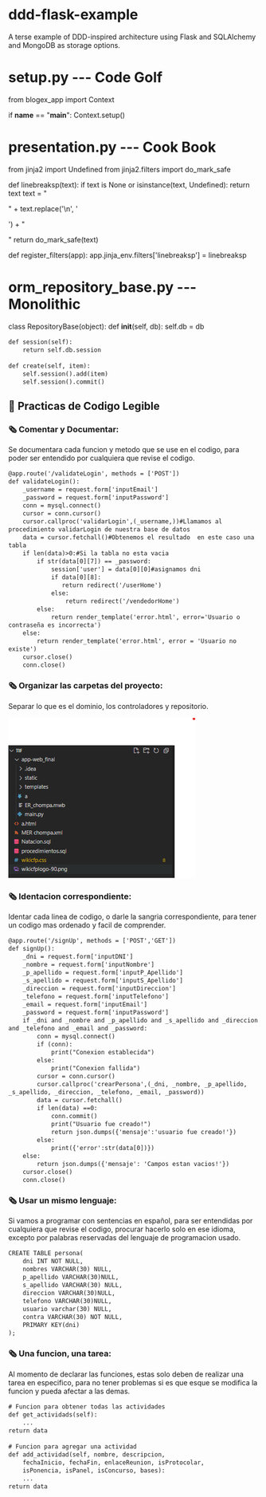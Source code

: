 ddd-flask-example
=================

A terse example of DDD-inspired architecture using Flask and SQLAlchemy and MongoDB as storage options.


setup.py --- Code Golf
=================

from blogex_app import Context

if __name__ == "__main__": Context.setup()

presentation.py --- Cook Book
=================

from jinja2 import Undefined
from jinja2.filters import do_mark_safe

def linebreaksp(text):
    if text is None or isinstance(text, Undefined):
        return text 
    text = "<p>" + text.replace('\n', '</p><p>') + "</p>"
    return do_mark_safe(text)

def register_filters(app):
    app.jinja_env.filters['linebreaksp'] = linebreaksp

orm_repository_base.py --- Monolithic
=================

class RepositoryBase(object):
    def __init__(self, db):
        self.db = db

    def session(self):
        return self.db.session

    def create(self, item):
        self.session().add(item)
        self.session().commit()
        
## :red_circle: Practicas de Codigo Legible
### :newspaper_roll: **Comentar y Documentar**: <br>
Se documentara cada funcion y metodo que se use en el codigo, para poder ser entendido por cualquiera que revise el codigo. <br>
```
@app.route('/validateLogin', methods = ['POST'])
def validateLogin():
    _username = request.form['inputEmail']
    _password = request.form['inputPassword']
    conn = mysql.connect()
    cursor = conn.cursor()
    cursor.callproc('validarLogin',(_username,))#Llamamos al procedimiento validarLogin de nuestra base de datos
    data = cursor.fetchall()#Obtenemos el resultado  en este caso una tabla
    if len(data)>0:#Si la tabla no esta vacia
        if str(data[0][7]) == _password:
            session['user'] = data[0][0]#asignamos dni
            if data[0][8]:
               return redirect('/userHome')
            else: 
                return redirect('/vendedorHome')
        else:
            return render_template('error.html', error='Usuario o contraseña es incorrecta')
    else:
        return render_template('error.html', error = 'Usuario no existe')
    cursor.close()
    conn.close()
```
### :newspaper_roll: **Organizar las carpetas del proyecto**: <br>
Separar lo que es el dominio, los controladores y repositorio.

![image](https://github.com/JhenMa/PublicacionEventosUNSA/blob/main/Captura%20de%20pantalla%202022-08-22%20133156.png)
### :newspaper_roll: **Identacion correspondiente**: <br>
Identar cada linea de codigo, o darle la sangria correspondiente, para tener un codigo mas ordenado y facil de comprender.<br>
```
@app.route('/signUp', methods = ['POST','GET'])
def signUp():
    _dni = request.form['inputDNI']
    _nombre = request.form['inputNombre']
    _p_apellido = request.form['inputP_Apellido']
    _s_apellido = request.form['inputS_Apellido']
    _direccion = request.form['inputDireccion']
    _telefono = request.form['inputTelefono']
    _email = request.form['inputEmail']
    _password = request.form['inputPassword']
    if _dni and _nombre and _p_apellido and _s_apellido and _direccion and _telefono and _email and _password:
        conn = mysql.connect()
        if (conn):
            print("Conexion establecida")
        else:
            print("Conexion fallida")
        cursor = conn.cursor()
        cursor.callproc('crearPersona',(_dni, _nombre, _p_apellido, _s_apellido, _direccion, _telefono, _email, _password))
        data = cursor.fetchall()
        if len(data) ==0:
            conn.commit()
            print("Usuario fue creado!")
            return json.dumps({'mensaje':'usuario fue creado!'})
        else:
            print({'error':str(data[0])})
    else:
        return json.dumps({'mensaje': 'Campos estan vacios!'})
    cursor.close()
    conn.close()
```
### :newspaper_roll: **Usar un mismo lenguaje**: <br>
Si vamos a programar con sentencias en español, para ser entendidas por cualquiera que revise el codigo, procurar hacerlo solo en ese idioma, excepto por palabras reservadas del lenguaje de programacion usado.<br>
```
CREATE TABLE persona(
	dni INT NOT NULL,
    nombres VARCHAR(30) NULL,
    p_apellido VARCHAR(30)NULL,
    s_apellido VARCHAR(30) NULL,
    direccion VARCHAR(30)NULL,
    telefono VARCHAR(30)NULL,
    usuario varchar(30) NULL, 
    contra VARCHAR(30) NOT NULL,
    PRIMARY KEY(dni)
);
```
### :newspaper_roll: **Una funcion, una tarea**: <br>
Al momento de declarar las funciones, estas solo deben de realizar una tarea en especifico, para no tener problemas si es que esque se modifica la funcion y pueda afectar a las demas.
```
# Funcion para obtener todas las actividades
def get_actividads(self):  
    ...
return data

# Funcion para agregar una actividad
def add_actividad(self, nombre, descripcion,
    fechaInicio, fechaFin, enlaceReunion, isProtocolar,
    isPonencia, isPanel, isConcurso, bases):
    ...    
return data
```
